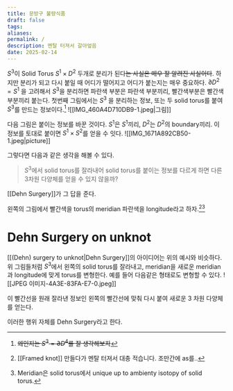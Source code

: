 ```yaml
---
title: 문방구 불량식품
draft: false
tags: 
aliases: 
permalink: /
description: 멘탈 터져서 갈아엎음
date: 2025-02-14
---
```

$S^{3}$이  Solid Torus $S^{1} \times D^{2}$ 두개로 분리가 된다~~는 사실은 매우 잘 알려진 사실이다~~.
하지만 분리가 되고 다시 붙일 때 어디가 떨어지고 어디가 붙는지는 매우 중요하다. $\partial D^{2} = S^{1}$ 을 고려해서 $S^{3}$을 분리하면 파란색 부분은 파란색 부분끼리, 빨간색부분은 빨간색 부분끼리 붙는다. 첫번째 그림에서는 $S^{3}$ 을 분리하는 정보, 또는 두 solid torus를 붙여 $S^{3}$를 만드는 정보이다.[^1]
![[IMG_460A4D710DB9-1.jpeg|그림]]


다음 그림은 붙이는 정보를 바꾼 것이다. $S^{1}$은 $S^{1}$끼리, $D^{2}$는 $D^{2}$의 boundary끼리. 이 정보를 토대로 붙이면 $S^{1} \times S^{2}$를 얻을 수 잇다. 
![[IMG_1671A892CB50-1.jpeg|picture]]

그렇다면 다음과 같은 생각을 해볼 수 있다.
> $S^{3}$에서 solid torus를 잘라내어 solid torus를 붙이는 정보를 다르게 하면 다른 3차원 다양체를 얻을 수 있지 않을까?

[[Dehn Surgery]]가 그 답을 준다.

왼쪽의 그림에서 빨간색을 torus의 meridian 파란색을 longitude라고 하자.[^2][^3]
# Dehn Surgery on unknot
[[(Dehn) surgery to unknot|Dehn Surgery]]의 아이디어는 위의 예시와 비슷하다. 위 그림들처럼 $S^{3}$에서 왼쪽의 solid torus를 잘라내고, meridian을 새로운 meridian과 longitude에 맞게 torus를 변형한다. 예를 들어 다음같은 형태로도 변형할 수 있다.
![[JPEG 이미지-4A3E-83FA-E7-0.jpeg]]

이 빨간선을 원래 잘라낸 정보인 왼쪽의 빨간선에 맞춰 다시 붙여 새로운 3 차원 다양체를 얻는다. 

이러한 행위 자체를 Dehn Surgery라고 한다.


[^1]: ~~왜인지는 $S^{3}=\partial D^{4}$를 잘 생각해보자~~ 

[^2]: [[Framed knot]] 만들다가 멘탈 터져서 대충 적습니다. 조만간에 as를..

[^3]:  Meridian은 solid torus에서 unique up to ambienty isotopy of solid torus.
